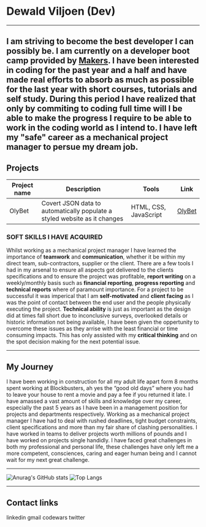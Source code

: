 # Dewald Viljoen (Dev)
---
I am striving to become the best developer I can possibly be. I am currently on a developer boot camp provided by <a href="https://makers.tech/">Makers</a>. I have been interested in coding for the past year and a half and have made real efforts to absorb as much as possible for the last year with short courses, tutorials and self study. During this period I have realized that only by commiting to coding full time will I be able to make the progress I require to be able to work in the coding world as I intend to. I have left my "safe" career as a mechanical project manager to persue my dream job.
---
## Projects
| Project name | Description | Tools | Link |
|--------------|-------------|-------|------|
|    OlyBet    |Covert JSON data to automatically populate a styled website as it changes | HTML, CSS, JavaScript|<a href="https://www.olybet.eu/sports">OlyBet</a> |

### SOFT SKILLS I HAVE ACQUIRED
Whilst working as a mechanical project manager I have learned the importance of **teamwork** and **communication**, whether it be within my direct team, sub-contractors, supplier or the client. There are a few tools I had in my arsenal to ensure all aspects got delivered to the clients specifications and to ensure the project was profitable,  **report writing** on a weekly/monthly basis such as **financial reporting**, **progress reporting** and **technical reports** where of paramount importance. For a project to be successful it was imperical that I am **self-motivated** and **client facing** as I was the point of contact between the end user and the people physically executing the project. **Technical ability** is just as important as the design did at times fall short due to inconclusive surveys, overlooked details or historic information not being available, I have been given the oppertunity to overcome these issues as they arrise with the least financial or time consuming impacts. This has only assisted with my **critical thinking** and on the spot decision making for the next potential issue.


---
## My Journey 
I have been working in construction for all my adult life apart form 8 months spent working at Blockbusters, ah yes the “good old days” where you had to leave your house to rent a movie and pay a fee if you returned it late. I have amassed a vast amount of skills and knowledge over my career, especially the past 5 years as I have been in a management position for projects and departments respectively. Working as a mechanical project manager I have had to deal with rushed deadlines, tight budget constraints, client specifications and more than my fair share of clashing personalities. I have worked in teams to deliver projects worth millions of pounds and I have worked on projects single handidly. I have faced great challenges in both my professional and personal life, these challenges have only left me a more competent, consciences, caring and eager human being and I cannot wait for my next great challenge.  

---

![Anurag's GitHub stats](https://github-readme-stats.vercel.app/api?username=Dev-ops-true&show_icons=true&theme=radical)
![Top Langs](https://github-readme-stats.vercel.app/api/top-langs/?username=Dev-ops-true&layout=compact&theme=radical)


---

## Contact links

linkedin gmail codewars twitter 
